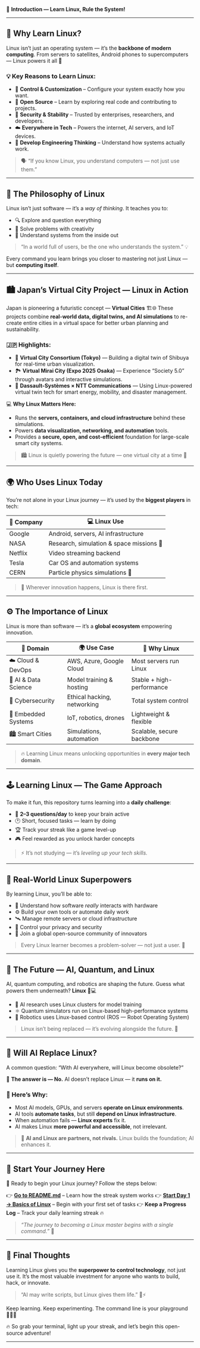  🐧 **Introduction — Learn Linux, Rule the System!**

---

## 🌟 **Why Learn Linux?**

Linux isn’t just an operating system — it’s the **backbone of modern computing**.
From servers to satellites, Android phones to supercomputers — Linux powers it all 🚀

### 💡 Key Reasons to Learn Linux:

* 🔧 **Control & Customization** – Configure your system exactly how you want.
* 🧩 **Open Source** – Learn by exploring real code and contributing to projects.
* 🔐 **Security & Stability** – Trusted by enterprises, researchers, and developers.
* ☁️ **Everywhere in Tech** – Powers the internet, AI servers, and IoT devices.
* 🧠 **Develop Engineering Thinking** – Understand how systems actually work.

> 🗣️ “If you know Linux, you understand computers — not just use them.”

---

## 🧠 **The Philosophy of Linux**

Linux isn’t just software — it’s a *way of thinking*.
It teaches you to:

* 🔍 Explore and question everything
* 🧩 Solve problems with creativity
* 🧠 Understand systems from the inside out

> “In a world full of users, be the one who understands the system.” 💡

Every command you learn brings you closer to mastering not just Linux — but **computing itself**.

---

## 🏙️ **Japan’s Virtual City Project — Linux in Action**

Japan is pioneering a futuristic concept — **Virtual Cities** 🏗️🌐
These projects combine **real-world data, digital twins, and AI simulations** to re-create entire cities in a virtual space for better urban planning and sustainability.

### 🇯🇵 Highlights:

* 🏢 **Virtual City Consortium (Tokyo)** — Building a digital twin of Shibuya for real-time urban visualization.
* 🏞️ **Virtual Mirai City (Expo 2025 Osaka)** — Experience “Society 5.0” through avatars and interactive simulations.
* 🤝 **Dassault-Systèmes × NTT Communications** — Using Linux-powered virtual twin tech for smart energy, mobility, and disaster management.

💻 **Why Linux Matters Here:**

* Runs the **servers, containers, and cloud infrastructure** behind these simulations.
* Powers **data visualization, networking, and automation** tools.
* Provides a **secure, open, and cost-efficient** foundation for large-scale smart city systems.

> 🏙️ Linux is quietly powering the future — one virtual city at a time 🐧

---

## 🌍 **Who Uses Linux Today**

You’re not alone in your Linux journey — it’s used by the **biggest players** in tech:

| 🏢 Company | 💻 Linux Use                             |
| ---------- | ---------------------------------------- |
| Google     | Android, servers, AI infrastructure      |
| NASA       | Research, simulation & space missions 🚀 |
| Netflix    | Video streaming backend                  |
| Tesla      | Car OS and automation systems            |
| CERN       | Particle physics simulations 🧪          |

> 🐧 Wherever innovation happens, Linux is there first.

---

## ⚙️ **The Importance of Linux**

Linux is more than software — it’s a **global ecosystem** empowering innovation.

| 💼 Domain            | 🌍 Use Case                 | 🧠 Why Linux              |
| -------------------- | --------------------------- | ------------------------- |
| ☁️ Cloud & DevOps    | AWS, Azure, Google Cloud    | Most servers run Linux    |
| 🤖 AI & Data Science | Model training & hosting    | Stable + high-performance |
| 🔐 Cybersecurity     | Ethical hacking, networking | Total system control      |
| 🤖 Embedded Systems  | IoT, robotics, drones       | Lightweight & flexible    |
| 🏙️ Smart Cities     | Simulations, automation     | Scalable, secure backbone |

> 🔥 Learning Linux means unlocking opportunities in **every major tech domain**.

---

## 🕹️ **Learning Linux — The Game Approach**

To make it fun, this repository turns learning into a **daily challenge**:

* 🎯 **2–3 questions/day** to keep your brain active
* 🕐 Short, focused tasks — learn by doing
* 🏆 Track your streak like a game level-up
* 🎮 Feel rewarded as you unlock harder concepts

> ⚡ It’s not studying — it’s *leveling up your tech skills.*

---

## 💬 **Real-World Linux Superpowers**

By learning Linux, you’ll be able to:

* 🧠 Understand how software *really* interacts with hardware
* ⚙️ Build your own tools or automate daily work
* 🛰️ Manage remote servers or cloud infrastructure
* 🔐 Control your privacy and security
* 💬 Join a global open-source community of innovators

> Every Linux learner becomes a problem-solver — not just a user. 💪

---

## 🔭 **The Future — AI, Quantum, and Linux**

AI, quantum computing, and robotics are shaping the future.
Guess what powers them underneath? **Linux** 🧠💻

* 🤖 AI research uses Linux clusters for model training
* ⚛️ Quantum simulators run on Linux-based high-performance systems
* 🧩 Robotics uses Linux-based control (ROS — Robot Operating System)

> Linux isn’t being replaced — it’s evolving alongside the future. 🌌

---

## 🤖 **Will AI Replace Linux?**

A common question: “With AI everywhere, will Linux become obsolete?”

🧩 **The answer is — No.**
AI doesn’t replace Linux — it **runs on it.**

### 🧠 Here’s Why:

* Most AI models, GPUs, and servers **operate on Linux environments**.
* AI tools **automate tasks**, but still **depend on Linux infrastructure**.
* When automation fails — **Linux experts** fix it.
* AI makes Linux **more powerful and accessible**, not irrelevant.

> 🤝 **AI and Linux are partners, not rivals.**
> Linux builds the foundation; AI enhances it.

---

## 🧭 **Start Your Journey Here**

🎯 Ready to begin your Linux journey? Follow the steps below:

👉 **[Go to README.md](./README.md)** – Learn how the streak system works
👉 **[Start Day 1 → Basics of Linux](./Day_01_Basics/questions.md)** – Begin with your first set of tasks
👉 **Keep a Progress Log** – Track your daily learning streak 🔥

> *“The journey to becoming a Linux master begins with a single command.”* 🐧

---

## 🏁 **Final Thoughts**

Learning Linux gives you the **superpower to control technology**, not just use it.
It’s the most valuable investment for anyone who wants to build, hack, or innovate.

> “AI may write scripts, but Linux gives them life.” 🐧⚡

Keep learning. Keep experimenting.
The command line is your playground 🧑‍💻✨

🔥 So grab your terminal, light up your streak, and let’s begin this open-source adventure!

---